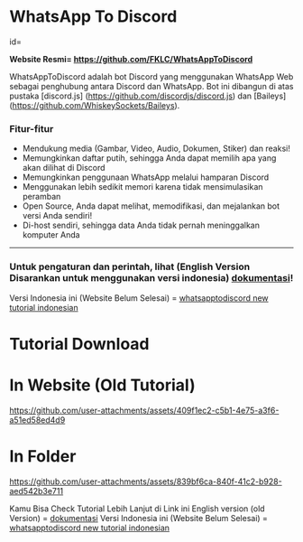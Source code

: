  # WhatsApp To Discord
 id=

**Website Resmi= https://github.com/FKLC/WhatsAppToDiscord**

WhatsAppToDiscord adalah bot Discord yang menggunakan WhatsApp Web sebagai penghubung antara Discord dan WhatsApp. Bot ini dibangun di atas pustaka [discord.js] (https://github.com/discordjs/discord.js) dan [Baileys] (https://github.com/WhiskeySockets/Baileys).

### Fitur-fitur

- Mendukung media (Gambar, Video, Audio, Dokumen, Stiker) dan reaksi!
- Memungkinkan daftar putih, sehingga Anda dapat memilih apa yang akan dilihat di Discord
- Memungkinkan penggunaan WhatsApp melalui hamparan Discord
- Menggunakan lebih sedikit memori karena tidak mensimulasikan peramban
- Open Source, Anda dapat melihat, memodifikasi, dan mejalankan bot versi Anda sendiri!
- Di-host sendiri, sehingga data Anda tidak pernah meninggalkan komputer Anda

---

### Untuk pengaturan dan perintah, lihat (English Version Disarankan untuk menggunakan versi indonesia) [dokumentasi](https://fklc.github.io/WhatsAppToDiscord/)! 
Versi Indonesia ini (Website Belum Selesai) = [whatsapptodiscord new tutorial indonesian](https://sites.google.com/view/whatsapptodiscord/halaman-muka)
# Tutorial Download


# In Website (Old Tutorial)

https://github.com/user-attachments/assets/409f1ec2-c5b1-4e75-a3f6-a51ed58ed4d9

# In Folder

https://github.com/user-attachments/assets/839bf6ca-840f-41c2-b928-aed542b3e711

Kamu Bisa Check Tutorial Lebih Lanjut di
Link ini English version (old Version) = [dokumentasi](https://fklc.github.io/WhatsAppToDiscord/)
Versi Indonesia ini (Website Belum Selesai) = [whatsapptodiscord new tutorial indonesian](https://sites.google.com/view/whatsapptodiscord/halaman-muka)



